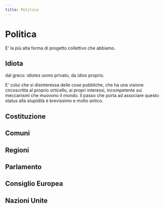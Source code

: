 ```yaml
---
title: Politica
---
```

# Politica
E' la più alta forma di progetto collettivo che abbiamo.

## Idiota
dal greco: _idiotes_ uomo privato, da _idios_ proprio.

E' colui che si disinteressa delle cose pubbliche, che ha una visione circoscritta al proprio orticello, ai propri interessi, incompetente sui meccanismi che muovono il mondo. Il passo che porta ad associare questo status alla stupidità è brevissimo e molto antico.

## Costituzione

## Comuni

## Regioni

## Parlamento

## Consiglio Europea

## Nazioni Unite